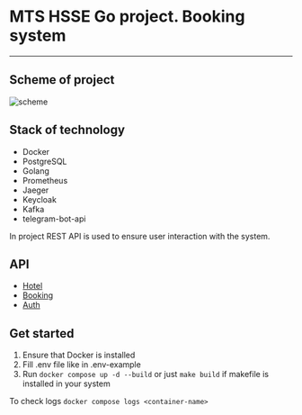 # MTS HSSE Go project. Booking system
--------
## Scheme of project

![scheme](https://github.com/Sinord/final-project/raw/master/components-diagram.png)

## Stack of technology
  - Docker
  - PostgreSQL
  - Golang
  - Prometheus
  - Jaeger
  - Keycloak
  - Kafka
  - telegram-bot-api

In project REST API is used to ensure user interaction with the system.

## API
  - [Hotel](/hotel/api/swagger/hotel.yaml)
  - [Booking](/booking/api/swagger/booking.yaml)
  - [Auth](/auth/api/swagger/auth.yaml)

## Get started

1) Ensure that Docker is installed
2) Fill .env file like in .env-example
3) Run `docker compose up -d --build` or just `make build` if makefile is installed in your system

To check logs `docker compose logs <container-name>`